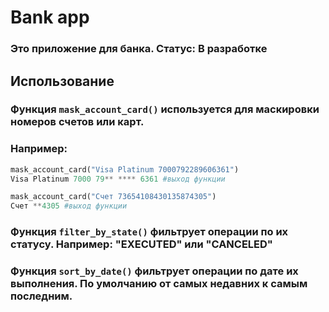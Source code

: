 # Bank app
### Это приложение для банка. Статус: В разработке
## Использование
### Функция `mask_account_card()` используется для маскировки номеров счетов или карт.
### Например:
```python
mask_account_card("Visa Platinum 7000792289606361")
Visa Platinum 7000 79** **** 6361 #выход функции
```
```python
mask_account_card("Счет 73654108430135874305")
Счет **4305 #выход функции
```
### Функция `filter_by_state()` фильтрует операции по их статусу. Например: "EXECUTED" или "CANCELED"
### Функция `sort_by_date()` фильтрует операции по дате их выполнения. По умолчанию от самых недавних к самым последним.